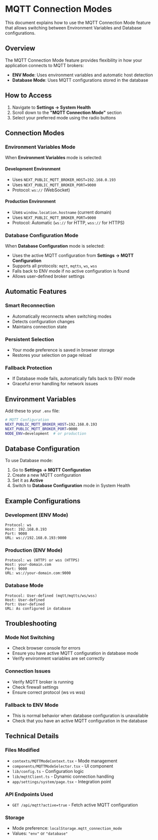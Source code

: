 # MQTT Connection Modes

This document explains how to use the MQTT Connection Mode feature that allows switching between Environment Variables and Database configurations.

## Overview

The MQTT Connection Mode feature provides flexibility in how your application connects to MQTT brokers:

- **ENV Mode**: Uses environment variables and automatic host detection
- **Database Mode**: Uses MQTT configurations stored in the database

## How to Access

1. Navigate to **Settings → System Health**
2. Scroll down to the **"MQTT Connection Mode"** section
3. Select your preferred mode using the radio buttons

## Connection Modes

### Environment Variables Mode

When **Environment Variables** mode is selected:

#### Development Environment
- Uses `NEXT_PUBLIC_MQTT_BROKER_HOST=192.168.0.193`
- Uses `NEXT_PUBLIC_MQTT_BROKER_PORT=9000`
- Protocol: `ws://` (WebSocket)

#### Production Environment
- Uses `window.location.hostname` (current domain)
- Uses `NEXT_PUBLIC_MQTT_BROKER_PORT=9000`
- Protocol: Automatic (`ws://` for HTTP, `wss://` for HTTPS)

### Database Configuration Mode

When **Database Configuration** mode is selected:

- Uses the active MQTT configuration from **Settings → MQTT Configuration**
- Supports all protocols: `mqtt`, `mqtts`, `ws`, `wss`
- Falls back to ENV mode if no active configuration is found
- Allows user-defined broker settings

## Automatic Features

### Smart Reconnection
- Automatically reconnects when switching modes
- Detects configuration changes
- Maintains connection state

### Persistent Selection
- Your mode preference is saved in browser storage
- Restores your selection on page reload

### Fallback Protection
- If Database mode fails, automatically falls back to ENV mode
- Graceful error handling for network issues

## Environment Variables

Add these to your `.env` file:

```bash
# MQTT Configuration
NEXT_PUBLIC_MQTT_BROKER_HOST=192.168.0.193
NEXT_PUBLIC_MQTT_BROKER_PORT=9000
NODE_ENV=development  # or production
```

## Database Configuration

To use Database mode:

1. Go to **Settings → MQTT Configuration**
2. Create a new MQTT configuration
3. Set it as **Active**
4. Switch to **Database Configuration** mode in System Health

## Example Configurations

### Development (ENV Mode)
```
Protocol: ws
Host: 192.168.0.193
Port: 9000
URL: ws://192.168.0.193:9000
```

### Production (ENV Mode)
```
Protocol: ws (HTTP) or wss (HTTPS)
Host: your-domain.com
Port: 9000
URL: ws://your-domain.com:9000
```

### Database Mode
```
Protocol: User-defined (mqtt/mqtts/ws/wss)
Host: User-defined
Port: User-defined
URL: As configured in database
```

## Troubleshooting

### Mode Not Switching
- Check browser console for errors
- Ensure you have active MQTT configuration in database mode
- Verify environment variables are set correctly

### Connection Issues
- Verify MQTT broker is running
- Check firewall settings
- Ensure correct protocol (ws vs wss)

### Fallback to ENV Mode
- This is normal behavior when database configuration is unavailable
- Check that you have an active MQTT configuration in the database

## Technical Details

### Files Modified
- `contexts/MQTTModeContext.tsx` - Mode management
- `components/MQTTModeSelector.tsx` - UI component
- `lib/config.ts` - Configuration logic
- `lib/mqttClient.ts` - Dynamic connection handling
- `app/settings/system/page.tsx` - Integration point

### API Endpoints Used
- `GET /api/mqtt?active=true` - Fetch active MQTT configuration

### Storage
- Mode preference: `localStorage.mqtt_connection_mode`
- Values: `"env"` or `"database"`